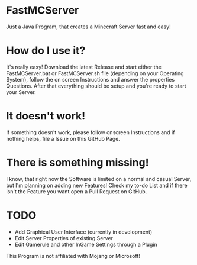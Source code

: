 # FastMCServer
Just a Java Program, that creates a Minecraft Server fast and easy!

# How do I use it?
It's really easy!
Download the latest Release and start either the FastMCServer.bat or FastMCServer.sh file (depending on your Operating System), follow the on screen Instructions and answer the properties Questions.
After that everything should be setup and you're ready to start your Server.

# It doesn't work!
If something doesn't work, please follow onscreen Instructions and if nothing helps, file a Issue on this GitHub Page.

# There is something missing!
I know, that right now the Software is limited on a normal and casual Server, but I'm planning on adding new Features!
Check my to-do List and if there isn't the Feature you want open a Pull Request on GitHub.

# TODO
+ Add Graphical User Interface (currently in development)
+ Edit Server Properties of existing Server
+ Edit Gamerule and other InGame Settings through a Plugin

This Program is not affiliated with Mojang or Microsoft!
